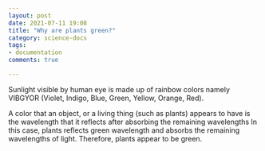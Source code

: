 ```yaml
---
layout: post
date: 2021-07-11 19:08
title: "Why are plants green?"
category: science-docs
tags:
- documentation
comments: true

---
```


Sunlight visible by human eye is made up of rainbow colors namely
VIBGYOR (Violet, Indigo, Blue, Green, Yellow, Orange, Red).

A color that an object, or a living thing (such as plants) appears to have is the wavelength that it reflects after absorbing the remaining wavelengths
In this case, plants reflects green wavelength and absorbs the remaining wavelengths of light. Therefore, plants appear to be green.


